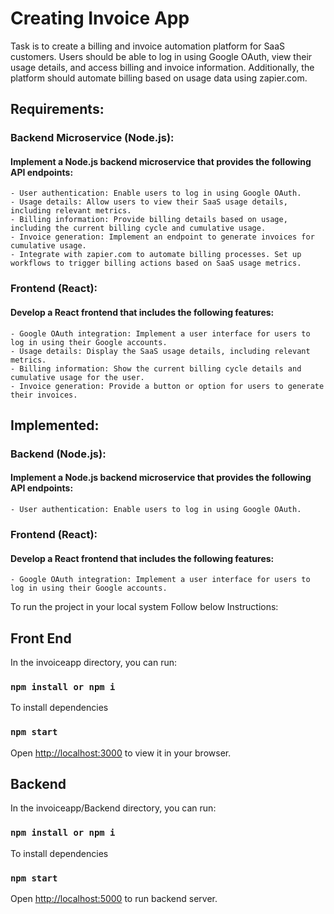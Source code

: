 # Creating Invoice App
Task is to create a billing and invoice automation platform for SaaS customers. Users should
be able to log in using Google OAuth, view their usage details, and access billing and invoice information.
Additionally, the platform should automate billing based on usage data using zapier.com.


## Requirements:
### Backend Microservice (Node.js):
   #### Implement a Node.js backend microservice that provides the following API endpoints:
    - User authentication: Enable users to log in using Google OAuth.
    - Usage details: Allow users to view their SaaS usage details, including relevant metrics.
    - Billing information: Provide billing details based on usage, including the current billing cycle and cumulative usage.
    - Invoice generation: Implement an endpoint to generate invoices for cumulative usage.
    - Integrate with zapier.com to automate billing processes. Set up workflows to trigger billing actions based on SaaS usage metrics.
### Frontend (React):
   #### Develop a React frontend that includes the following features:
    - Google OAuth integration: Implement a user interface for users to log in using their Google accounts. 
    - Usage details: Display the SaaS usage details, including relevant metrics.
    - Billing information: Show the current billing cycle details and cumulative usage for the user.
    - Invoice generation: Provide a button or option for users to generate their invoices.

## Implemented:
### Backend (Node.js):
   #### Implement a Node.js backend microservice that provides the following API endpoints:
    - User authentication: Enable users to log in using Google OAuth.
    
### Frontend (React):
   #### Develop a React frontend that includes the following features:
    - Google OAuth integration: Implement a user interface for users to log in using their Google accounts. 
    


To run the project in your local system Follow below Instructions:

## Front End

In the invoiceapp directory, you can run:

### `npm install or npm i`
To install dependencies 

### `npm start`

Open [http://localhost:3000](http://localhost:3000) to view it in your browser.

## Backend

In the invoiceapp/Backend directory, you can run:

### `npm install or npm i`
To install dependencies 

### `npm start`

Open [http://localhost:5000](http://localhost:5000) to run backend server.





